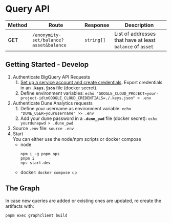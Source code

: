 # Query API

| Method | Route                                  | Response   | Description                                               |
|--------|----------------------------------------|------------|-----------------------------------------------------------|
| GET    | `/anonymity-set/balance?asset&balance` | `string[]` | List of addresses that have at least `balance` of `asset` |


## Getting Started - Develop
1. Authenticate BigQuery API Requests  
   1. [Set up a service account and create credentials](https://codelabs.developers.google.com/codelabs/cloud-bigquery-nodejs#3). Export credentials in an **`.keys.json`** file (docker secret). 
   2. Define environment variables: `echo "GOOGLE_CLOUD_PROJECT=your-project-id\nGOOGLE_CLOUD_CREDENTIALS=./.keys.json" > .env`
2. Authenticate Dune Analytics requests
   1. Define your username as environment variable: `echo "DUNE_USER=yourusername" >> .env` 
   2. Add your dune password in a **`.dune_pwd`** file (docker secret): `echo yourdunepwd > .dune_pwd`
3. Source `.env` file: `source .env`
4. Start  
  You can either use the node/npm scripts or docker compose
    - node
      ```commandline
      npm i -g pnpm nps
      pnpm i
      nps start.dev
      ``` 
    - docker: `docker compose up`

## The Graph
In case new queries are added or existing ones are updated, re create the artifacts with:
```commandline
pnpm exec graphclient build
```